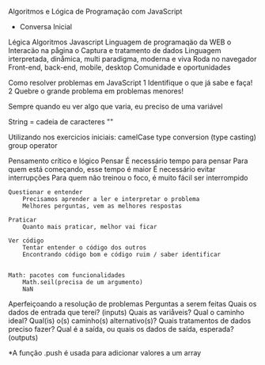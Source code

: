 Algoritmos e Lógica de Programação com JavaScript

- Conversa Inicial

Légica
Algoritmos
Javascript
    Linguagem de programaqäo da WEB
        o Interacäo na pågina
        o Captura e tratamento de dados
    Linguagem irterpretada, dinåmica, multi paradigma, moderna e viva
    Roda no navegador
    Front-end, back-end, mobile, desktop
    Comunidade e oportunidades


Como resolver problemas em JavaScript
    1 Identifique o que já sabe e faça!
    2 Quebre o grande problema em problemas menores!

Sempre quando eu ver algo que varia, eu preciso de uma variável

String = cadeia de caracteres ""

Utilizando nos exercicios iniciais:
    camelCase
    type conversion (type casting)
    group operator

Pensamento crítico e lógico
    Pensar
        É necessário tempo para pensar
        Para quem está começando, esse tempo é maior
        É necessário evitar interrupções
        Para quem não treinou o foco, é muito fácil ser interrompido

    Questionar e entender
        Precisamos aprender a ler e interpretar o problema
        Melhores perguntas, vem as melhores respostas

    Praticar
        Quanto mais praticar, melhor vai ficar

    Ver código
        Tentar entender o código dos outros
        Encontrando código bom e código ruim / saber identificar


    Math: pacotes com funcionalidades
        Math.seil(precisa de um argumento)
        NaN
        

Aperfeiçoando a resolução de problemas
    Perguntas a serem feitas
    Quais os dados de entrada que terei? (inputs)
    Quais as variåveis?
    Qual o caminho ideal?
    Qual(is) o(s) caminho(s) alternativo(s)?
    Quais tratamentos de dados preciso fazer?
    Qual é a saída, ou quais os dados de saída, esperada? (outputs)

*A função .push é usada para adicionar valores a um array